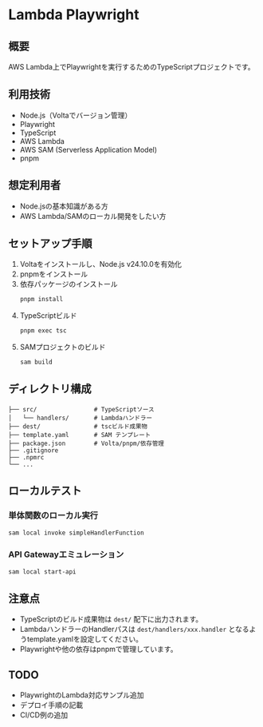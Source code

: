 # Lambda Playwright

## 概要

AWS Lambda上でPlaywrightを実行するためのTypeScriptプロジェクトです。

## 利用技術

- Node.js（Voltaでバージョン管理）
- Playwright
- TypeScript
- AWS Lambda
- AWS SAM (Serverless Application Model)
- pnpm

## 想定利用者

- Node.jsの基本知識がある方
- AWS Lambda/SAMのローカル開発をしたい方

## セットアップ手順

1. Voltaをインストールし、Node.js v24.10.0を有効化
2. pnpmをインストール
3. 依存パッケージのインストール
   ```sh
   pnpm install
   ```
4. TypeScriptビルド
   ```sh
   pnpm exec tsc
   ```
5. SAMプロジェクトのビルド
   ```sh
   sam build
   ```

## ディレクトリ構成

```
├── src/                # TypeScriptソース
│   └── handlers/       # Lambdaハンドラー
├── dest/               # tscビルド成果物
├── template.yaml       # SAM テンプレート
├── package.json        # Volta/pnpm/依存管理
├── .gitignore
├── .npmrc
└── ...
```

## ローカルテスト

### 単体関数のローカル実行

```sh
sam local invoke simpleHandlerFunction
```

### API Gatewayエミュレーション

```sh
sam local start-api
```

## 注意点

- TypeScriptのビルド成果物は `dest/` 配下に出力されます。
- LambdaハンドラーのHandlerパスは `dest/handlers/xxx.handler` となるようtemplate.yamlを設定してください。
- Playwrightや他の依存はpnpmで管理しています。

## TODO

- PlaywrightのLambda対応サンプル追加
- デプロイ手順の記載
- CI/CD例の追加
